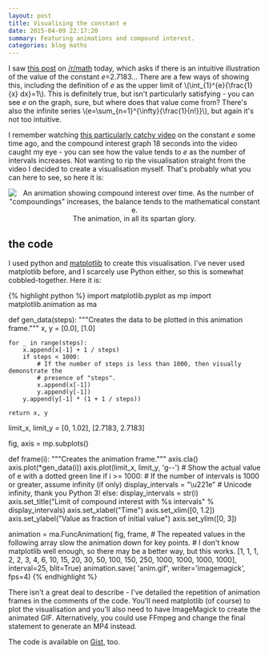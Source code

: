 ```yaml
---
layout: post
title: Visualising the constant e
date: 2015-04-09 22:17:20
summary: Featuring animations and compound interest.
categories: blog maths
---
```

<script type="text/javascript" src="//cdn.mathjax.org/mathjax/latest/MathJax.js?config=TeX-AMS-MML_HTMLorMML"></script>

I saw [this post](//www.reddit.com/r/math/comments/320qbp/) on [/r/math](//www.reddit.com/r/math) today, which asks if there is an intuitive illustration of the value of the constant *e*=2.7183... There are a few ways of showing this, including the definition of *e* as the upper limit of \\(\int\_{1}^{e}{\\frac{1}{x} dx}=1\\). This is definitely true, but isn't particularly satisfying - you can see *e* on the graph, sure, but where does that value come from? There's also the infinite series \\(e=\\sum\_{n=1}^{\\infty}{\\frac{1}{n!}}\\), but again it's not too intuitive.

I remember watching [this particularly catchy video](//www.youtube.com/watch?v=ZPGHuuk2bKw) on the constant *e* some time ago, and the compound interest graph 18 seconds into the video caught my eye - you can see how the value tends to *e* as the number of intervals increases. Not wanting to rip the visualisation straight from the video I decided to create a visualisation myself. That's probably what you can here to see, so here it is:

<div style="text-align: center">
  <img alt="An animation showing compound interest over time. As the number of &quot;compoundings&quot; increases, the balance tends to the mathematical constant e." src="{{ site.base_url }}/images/compound-interest.gif" /><br/>
  <span class="post-meta small">The animation, in all its spartan glory.</span>
</div>

## the code

I used python and [matplotlib](//matplotlib.org) to create this visualisation. I've never used matplotlib before, and I scarcely use Python either, so this is somewhat cobbled-together. Here it is:

{% highlight python %}
import matplotlib.pyplot as mp
import matplotlib.animation as ma

def gen_data(steps):
    """Creates the data to be plotted in this animation frame."""
    x, y = [0.0], [1.0]
    
    for _ in range(steps):
        x.append(x[-1] + 1 / steps)
        if steps < 1000:
            # If the number of steps is less than 1000, then visually demonstrate the
            # presence of "steps".
            x.append(x[-1])
            y.append(y[-1])
        y.append(y[-1] * (1 + 1 / steps))

    return x, y

limit_x, limit_y = [0, 1.02], [2.7183, 2.7183]

fig, axis = mp.subplots()

def frame(i):
    """Creates the animation frame."""
    axis.cla()
    axis.plot(*gen_data(i))
    axis.plot(limit_x, limit_y, 'g--') # Show the actual value of e with a dotted green line
    if i >= 1000: # If the number of intervals is 1000 or greater, assume infinity (if only)
        display_intervals = "\u221e" # Unicode infinity, thank you Python 3!
    else:
        display_intervals = str(i)
    axis.set_title("Limit of compound interest with %s intervals" % display_intervals)
    axis.set_xlabel("Time")
    axis.set_xlim([0, 1.2])
    axis.set_ylabel("Value as fraction of initial value")
    axis.set_ylim([0, 3])

animation = ma.FuncAnimation(
        fig,
        frame,
        # The repeated values in the following array slow the animation down for key points.
        # I don't know matplotlib well enough, so there may be a better way, but this works.
        [1, 1, 1, 2, 2, 3, 4, 6, 10, 15, 20, 30, 50, 100, 150, 250, 1000, 1000, 1000, 1000],
        interval=25,
        blit=True)
animation.save(
        'anim.gif',
        writer='imagemagick',
        fps=4)
{% endhighlight %}

There isn't a great deal to describe - I've detailed the repetition of animation frames in the comments of the code. You'll need matplotlib (of course) to plot the visualisation and you'll also need to have ImageMagick to create the animated GIF. Alternatively, you could use FFmpeg and change the final statement to generate an MP4 instead.

The code is available on [Gist](https://gist.github.com/Quackmatic/0e6073ecce62df2db467), too.
